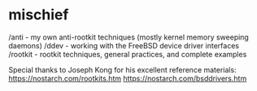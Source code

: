 # mischief

/anti - my own anti-rootkit techniques (mostly kernel memory sweeping daemons)
/ddev - working with the FreeBSD device driver interfaces
/rootkit - rootkit techniques, general practices, and complete examples

Special thanks to Joseph Kong for his excellent reference materials:
https://nostarch.com/rootkits.htm
https://nostarch.com/bsddrivers.htm
